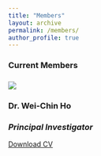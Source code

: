 ```yaml
---
title: "Members"
layout: archive
permalink: /members/
author_profile: true
---
```


<h3><a id="Current members"></a>Current Members</h3>
<h3>                                           </h3>

<div class="container">

<div class="card mb-3">
  <div class="row g-0">
  <div class="col-md-4">
   <img src="http://wchoEvo.github.io/images/members/who.jpg"
       class="img-fluid rounded-start"
       style="max-width: 150px;">  
  </div>
     <div class="col-md-8">
        <div class="card-body">
        <h3 class="card-title">Dr. Wei-Chin Ho</h3>
        <h3 class="card-title"><em>Principal Investigator</em></h3>
        <p class="card-text"><a href="http://wchoEvo.github.io/files/weichinho_cv.pdf"><u>Download CV</u></a></p>
        </div>
     </div>
 </div>
</div>
</div>

